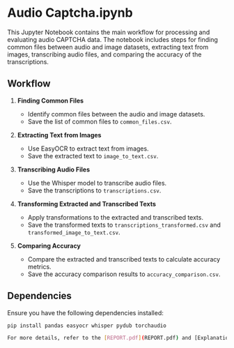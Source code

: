 # Audio Captcha.ipynb

This Jupyter Notebook contains the main workflow for processing and evaluating audio CAPTCHA data. 
The notebook includes steps for finding common files between audio and image datasets, extracting text from images, transcribing audio files, and comparing the accuracy of the transcriptions.

## Workflow

1. **Finding Common Files**
   - Identify common files between the audio and image datasets.
   - Save the list of common files to `common_files.csv`.

2. **Extracting Text from Images**
   - Use EasyOCR to extract text from images.
   - Save the extracted text to `image_to_text.csv`.

3. **Transcribing Audio Files**
   - Use the Whisper model to transcribe audio files.
   - Save the transcriptions to `transcriptions.csv`.

4. **Transforming Extracted and Transcribed Texts**
   - Apply transformations to the extracted and transcribed texts.
   - Save the transformed texts to `transcriptions_transformed.csv` and `transformed_image_to_text.csv`.

5. **Comparing Accuracy**
   - Compare the extracted and transcribed texts to calculate accuracy metrics.
   - Save the accuracy comparison results to `accuracy_comparison.csv`.

## Dependencies

Ensure you have the following dependencies installed:

```sh
pip install pandas easyocr whisper pydub torchaudio

For more details, refer to the [REPORT.pdf](REPORT.pdf) and [Explanation Video.mp4](Explanation%20Video.mp4).
